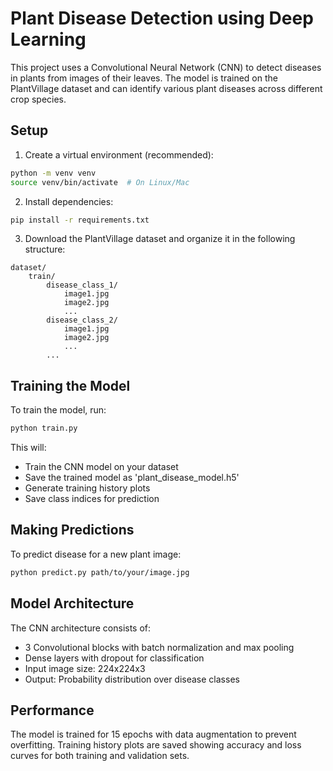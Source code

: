 # Plant Disease Detection using Deep Learning

This project uses a Convolutional Neural Network (CNN) to detect diseases in plants from images of their leaves. The model is trained on the PlantVillage dataset and can identify various plant diseases across different crop species.

## Setup

1. Create a virtual environment (recommended):
```bash
python -m venv venv
source venv/bin/activate  # On Linux/Mac
```

2. Install dependencies:
```bash
pip install -r requirements.txt
```

3. Download the PlantVillage dataset and organize it in the following structure:
```
dataset/
    train/
        disease_class_1/
            image1.jpg
            image2.jpg
            ...
        disease_class_2/
            image1.jpg
            image2.jpg
            ...
        ...
```

## Training the Model

To train the model, run:
```bash
python train.py
```

This will:
- Train the CNN model on your dataset
- Save the trained model as 'plant_disease_model.h5'
- Generate training history plots
- Save class indices for prediction

## Making Predictions

To predict disease for a new plant image:
```bash
python predict.py path/to/your/image.jpg
```

## Model Architecture

The CNN architecture consists of:
- 3 Convolutional blocks with batch normalization and max pooling
- Dense layers with dropout for classification
- Input image size: 224x224x3
- Output: Probability distribution over disease classes

## Performance

The model is trained for 15 epochs with data augmentation to prevent overfitting. Training history plots are saved showing accuracy and loss curves for both training and validation sets.
